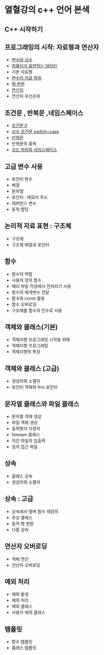 # 열혈강의 c++ 언어 본색

## C++ 시작하기

## 프로그래밍의 시작: 자료형과 연산자
- [변수와 상수](chapter2/2-1)
- [컴퓨터가 표현하는 데이터](chapter2/2-2)
- 기본 자료형
- [변수의 자료 범위](chapter2/2-4/2-4.cpp)
- [형 변환](chapter2/2-5/2_5.cpp)
- [연산자](chapter2/2-6)
- 연산자 우선순위

## 조건문 , 반복문 ,네임스페이스
- [조건문 if](chapter3/3-1)
- [상수 조건문 switch~case](chapter3/3-2)
- [반복문](chapter3/3-3)
- 반복문의 중복
- [코드 범위와 네임스페이스](chapter3/3-5)

## 고급 변수 사용
- 포인터 변수
- 배열
- 문자열
- 포인터 : 메모리 주소
- 레퍼런스 변수
- 동적 할당

## 논리적 자료 표현 : 구조체
- 구조체
- 구조체 배열과 포인터

## 함수
- 함수의 역할
- 사용자 정의 함수
- 헤더 파일 작성에서 전처리기 사용
- 함수의 매개변수 전달
- 함수와 const 활용
- 함수 오버로딩
- 구조체를 함수의 인수로 사용

## 객체와 클래스(기본)
- 객체지향 프로그래밍 시작을 위해
- 객체지향 프로그래밍
- 객체지향의 특징

## 객체와 클래스 (고급)
- 생성자와 소멸자
- 포인터 객체와 this 포인터

## 문자열 클래스와 파일 클래스
- 문자열 객체 생성
- 파일 객체 생성
- 출력형식 지정자
- fstream 클래스
- 이진 파일의 입출력
- 임의 접근 파일

## 상속
- 클래스 상속
- 생성자와 소멸자

## 상속 : 고급
- 상속에서 멤버 함수 재정의
- 추상 클래스
- 동적 형 변환
- 다중 상속

## 연산자 오버로딩
- 객체 연산
- 연산자 오버로딩

## 예외 처리
- 예외 발생
- 예외 처리
- 예외 클래스
- 사용자 예외 클래스

## 템플릿
- 함수 템플릿
- 클래스 템플릿